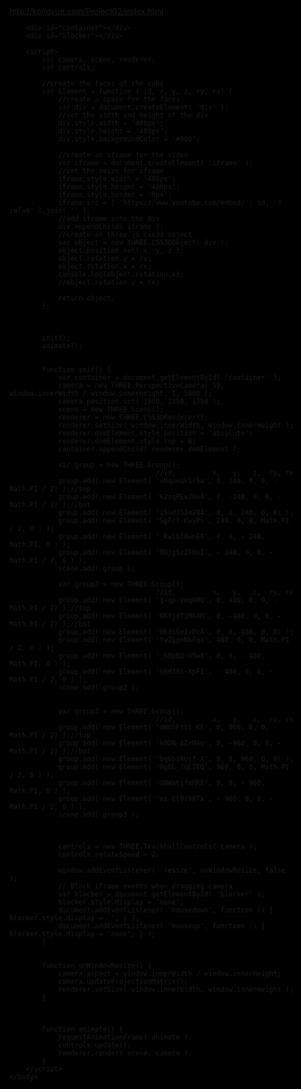 http://kongvue.com/Project02/index.html

<!DOCTYPE html>
<html>
	<head>
		<title>Kong Vue Project 2</title>
		<meta charset="utf-8">
		<meta name="viewport" content="width=device-width, user-scalable=no, minimum-scale=1.0, maximum-scale=1.0">
		<style>
			html, body {
				height: 100%;
				overflow: hidden;
				background-color: black;
				background-image: url(img1.jpg);
			}
			#blocker {
				position: absolute;
				/* background-color: rgba(255, 0, 0, 0.5); */
				top: 0px;
				left: 0px;
				width: 100%;
				height: 100%;
			}
		</style>
	</head>
	<body>
		<script src="three.js"></script>
		<script src="TrackballControls.js"></script>
		<script src="CSS3DRenderer.js"></script>

		<div id="container"></div>
		<div id="blocker"></div>

		<script>
			var camera, scene, renderer;
			var controls;

			//create the faces of the cube 
			var Element = function ( id, x, y, z, ry, rx) {
				//create a space for the faces
				var div = document.createElement( 'div' );
				//set the width and height of the div
				div.style.width = '480px';
				div.style.height = '480px';
				div.style.backgroundColor = '#000';

				//create an iframe for the video
				var iframe = document.createElement( 'iframe' );
				//set the seize for iframe
				iframe.style.width = '480px';
				iframe.style.height = '480px';
				iframe.style.border = '0px';
				iframe.src = [ 'https://www.youtube.com/embed/', id, '?rel=0' ].join( '' );
				//add iframe into the div
				div.appendChild( iframe );
				//create an three.js css3d object
				var object = new THREE.CSS3DObject( div );
				object.position.set( x, y, z );
				object.rotation.y = ry;
				object.rotation.x = rx;
				console.log(object.rotation.x);
				//object.rotation.y = rx;

				return object;
			};



			init();
			animate();


			function init() {
				var container = document.getElementById( 'container' );
				camera = new THREE.PerspectiveCamera( 50, window.innerWidth / window.innerHeight, 1, 5000 );
				camera.position.set( 1500, 1350, 1750 );
				scene = new THREE.Scene();
				renderer = new THREE.CSS3DRenderer();
				renderer.setSize( window.innerWidth, window.innerHeight );
				renderer.domElement.style.position = 'absolute';
				renderer.domElement.style.top = 0;
				container.appendChild( renderer.domElement );

				var group = new THREE.Group();
										//id,         x,   y,   z,  ry, rx 
				group.add( new Element( 'xRqueGV1r5w', 0, 240, 0, 0, -Math.PI / 2) );//top
				group.add( new Element( 'K2sqPEvJOs4', 0, -240, 0, 0, -Math.PI / 2) );//bot
				group.add( new Element( '1SudJSJm2Q4', 0, 0, 240, 0, 0) );
				group.add( new Element( 'SgFrl-KwyPs', 240, 0, 0, Math.PI / 2, 0 ) );
				group.add( new Element( '_Rwlbf0wnE8', 0, 0, - 240, Math.PI, 0 ) );
				group.add( new Element( '0Djg5z2FHoI', - 240, 0, 0, - Math.PI / 2, 0 ) );
				scene.add( group );

				var group2 = new THREE.Group();
										//id,         x,   y,   z,  ry, rx 
				group.add( new Element( 'g-gp-Voq6MQ', 0, 480, 0, 0, -Math.PI / 2) );//top
				group.add( new Element( 'RKYjdTiMkXM', 0, -480, 0, 0, -Math.PI / 2) );//bot
				group.add( new Element( 'UkdsGeJxDcA', 0, 0, 480, 0, 0) );
				group.add( new Element( 'twZggnNbFqo', 480, 0, 0, Math.PI / 2, 0 ) );
				group.add( new Element( '_SBpBd-USw8', 0, 0, - 480, Math.PI, 0 ) );
				group.add( new Element( 'kRH385-XpFI', - 480, 0, 0, - Math.PI / 2, 0 ) );
				scene.add( group2 );


				var group3 = new THREE.Group();
										//id,         x,   y,   z,  ry, rx 
				group.add( new Element( 'mW6hFttt_KE', 0, 960, 0, 0, -Math.PI / 2) );//top
				group.add( new Element( 'k0DN-BZrM4o', 0, -960, 0, 0, -Math.PI / 2) );//bot
				group.add( new Element( 'bq6bYRUcf-A', 0, 0, 960, 0, 0) );
				group.add( new Element( 'Hg6L_7qLIEQ', 960, 0, 0, Math.PI / 2, 0 ) );
				group.add( new Element( 'GNWatifmMRE', 0, 0, - 960, Math.PI, 0 ) );
				group.add( new Element( 'ez-Et0rV8Tk', - 960, 0, 0, - Math.PI / 2, 0 ) );
				scene.add( group3 );



				controls = new THREE.TrackballControls( camera );
				controls.rotateSpeed = 2;

				window.addEventListener( 'resize', onWindowResize, false );
				// Block iframe events when dragging camera
				var blocker = document.getElementById( 'blocker' );
				blocker.style.display = 'none';
				document.addEventListener( 'mousedown', function () { blocker.style.display = ''; } );
				document.addEventListener( 'mouseup', function () { blocker.style.display = 'none'; } );
			}


			function onWindowResize() {
				camera.aspect = window.innerWidth / window.innerHeight;
				camera.updateProjectionMatrix();
				renderer.setSize( window.innerWidth, window.innerHeight );
			}


			
			function animate() {
				requestAnimationFrame( animate );
				controls.update();
				renderer.render( scene, camera );
			}
		</script>
	</body>
</html>